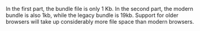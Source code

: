 In the first part, the bundle file is only 1 Kb. In the second part, the modern bundle is also 1kb, while the legacy bundle is 19kb.
Support for older browsers will take up considerably more file space than modern browsers.
